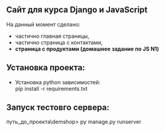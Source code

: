 ## Сайт для курса Django и JavaScript
На данный момент сделано:
  - частично главная страницы, 
  - частично страница с контактами, 
  - **страница с продуктами (домашнее задание по JS N1)**

## Установка проекта:
- Установка python зависимостей:  
pip install -r requirements.txt

## Запуск тестовго сервера:
путь_до_проекта\demshop> py manage.py runserver



